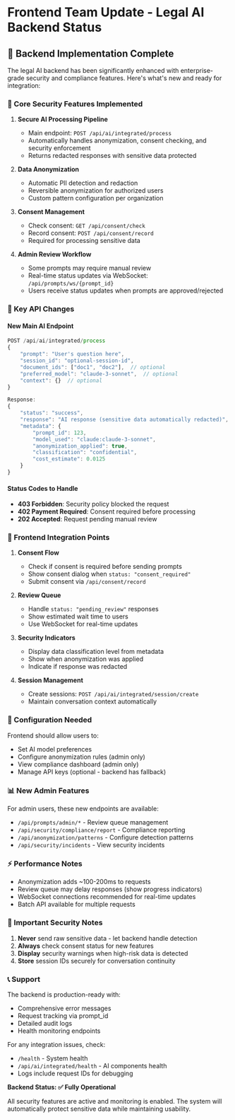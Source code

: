 # Frontend Team Update - Legal AI Backend Status

## 🚀 Backend Implementation Complete

The legal AI backend has been significantly enhanced with enterprise-grade security and compliance features. Here's what's new and ready for integration:

### 🔐 Core Security Features Implemented

1. **Secure AI Processing Pipeline**
   - Main endpoint: `POST /api/ai/integrated/process`
   - Automatically handles anonymization, consent checking, and security enforcement
   - Returns redacted responses with sensitive data protected

2. **Data Anonymization**
   - Automatic PII detection and redaction
   - Reversible anonymization for authorized users
   - Custom pattern configuration per organization

3. **Consent Management**
   - Check consent: `GET /api/consent/check`
   - Record consent: `POST /api/consent/record`
   - Required for processing sensitive data

4. **Admin Review Workflow**
   - Some prompts may require manual review
   - Real-time status updates via WebSocket: `/api/prompts/ws/{prompt_id}`
   - Users receive status updates when prompts are approved/rejected

### 📝 Key API Changes

#### New Main AI Endpoint
```javascript
POST /api/ai/integrated/process
{
    "prompt": "User's question here",
    "session_id": "optional-session-id",
    "document_ids": ["doc1", "doc2"],  // optional
    "preferred_model": "claude-3-sonnet",  // optional
    "context": {}  // optional
}

Response:
{
    "status": "success",
    "response": "AI response (sensitive data automatically redacted)",
    "metadata": {
        "prompt_id": 123,
        "model_used": "claude:claude-3-sonnet",
        "anonymization_applied": true,
        "classification": "confidential",
        "cost_estimate": 0.0125
    }
}
```

#### Status Codes to Handle
- **403 Forbidden**: Security policy blocked the request
- **402 Payment Required**: Consent required before processing
- **202 Accepted**: Request pending manual review

### 🎯 Frontend Integration Points

1. **Consent Flow**
   - Check if consent is required before sending prompts
   - Show consent dialog when `status: "consent_required"`
   - Submit consent via `/api/consent/record`

2. **Review Queue**
   - Handle `status: "pending_review"` responses
   - Show estimated wait time to users
   - Use WebSocket for real-time updates

3. **Security Indicators**
   - Display data classification level from metadata
   - Show when anonymization was applied
   - Indicate if response was redacted

4. **Session Management**
   - Create sessions: `POST /api/ai/integrated/session/create`
   - Maintain conversation context automatically

### 🔧 Configuration Needed

Frontend should allow users to:
- Set AI model preferences
- Configure anonymization rules (admin only)
- View compliance dashboard (admin only)
- Manage API keys (optional - backend has fallback)

### 📊 New Admin Features

For admin users, these new endpoints are available:
- `/api/prompts/admin/*` - Review queue management
- `/api/security/compliance/report` - Compliance reporting
- `/api/anonymization/patterns` - Configure detection patterns
- `/api/security/incidents` - View security incidents

### ⚡ Performance Notes

- Anonymization adds ~100-200ms to requests
- Review queue may delay responses (show progress indicators)
- WebSocket connections recommended for real-time updates
- Batch API available for multiple requests

### 🚨 Important Security Notes

1. **Never** send raw sensitive data - let backend handle detection
2. **Always** check consent status for new features
3. **Display** security warnings when high-risk data is detected
4. **Store** session IDs securely for conversation continuity

### 📞 Support

The backend is production-ready with:
- Comprehensive error messages
- Request tracking via prompt_id
- Detailed audit logs
- Health monitoring endpoints

For any integration issues, check:
- `/health` - System health
- `/api/ai/integrated/health` - AI components health
- Logs include request IDs for debugging

**Backend Status: ✅ Fully Operational**

All security features are active and monitoring is enabled. The system will automatically protect sensitive data while maintaining usability.